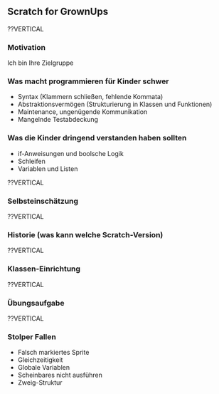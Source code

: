## Scratch for GrownUps

??VERTICAL
### Motivation
Ich bin Ihre Zielgruppe

### Was macht programmieren für Kinder schwer
* Syntax (Klammern schließen, fehlende Kommata)
* Abstraktionsvermögen (Strukturierung in Klassen und Funktionen)
* Maintenance, ungenügende Kommunikation
* Mangelnde Testabdeckung

### Was die Kinder dringend verstanden haben sollten
* if-Anweisungen und boolsche Logik
* Schleifen
* Variablen und Listen

??VERTICAL
### Selbsteinschätzung

??VERTICAL
### Historie (was kann welche Scratch-Version)


??VERTICAL
### Klassen-Einrichtung

??VERTICAL
### Übungsaufgabe

??VERTICAL
### Stolper Fallen
* Falsch markiertes Sprite
* Gleichzeitigkeit
* Globale Variablen
* Scheinbares nicht ausführen
* Zweig-Struktur